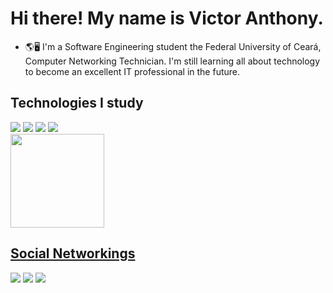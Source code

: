 
# Hi there! My name is Victor Anthony.
- 🌎🖥 I'm a Software Engineering student the Federal University of Ceará, Computer Networking Technician. I'm still learning all about technology to become an excellent IT professional in the future.

 ## Technologies I study
 <div>
 <img src="https://img.shields.io/badge/HTML5-E34F26?style=for-the-badge&logo=html5&logoColor=white"/>
 <img src="https://img.shields.io/badge/CSS3-1572B6?style=for-the-badge&logo=css3&logoColor=white"/>
 <img src="https://img.shields.io/badge/JavaScript-F7DF1E?style=for-the-badge&logo=javascript&logoColor=black"/>
 <img src="https://img.shields.io/badge/Node.js-43853D?style=for-the-badge&logo=node.js&logoColor=white"/>
 </div>
 
<div>
 <a href="https://github.com/ovictorpa">
 <img height="150cm" src="https://github-readme-stats.vercel.app/api/top-langs/?username=ovictorpa&layout=compact&theme=dark"/>
  
</div>
 
 ## Social Networkings
 <div>
  
 <a href="https://www.instagram.com/ovictorpa" target="_blank"><img src="https://img.shields.io/badge/Instagram-E4405F?style=for-the-badge&logo=instagram&logoColor=white" target="_blank"></a>
 <a href="https://www.linkedin.com/in/victor-anthony-638875211/" target="_blank"><img src="https://img.shields.io/badge/LinkedIn-0077B5?style=for-the-badge&logo=linkedin&logoColor=white" target="_blank"></a>
 <a href="anthonyvictor90@gmail.com" target="_blank"><img src="https://img.shields.io/badge/Gmail-D14836?style=for-the-badge&logo=gmail&logoColor=white" target="_blank"></a>
  
 </div>
 

 
 
 
 


